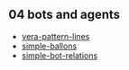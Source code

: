 ## 04 bots and agents
- [vera-pattern-lines](vera-pattern-lines)
- [simple-ballons](simple-ballons)
- [simple-bot-relations](simple-bot-relations)
